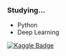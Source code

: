 ### Studying...
- Python
- Deep Learning

[![Kaggle Badge](https://img.shields.io/badge/kaggle-20BEFF?style=flat&logo=Kaggle&logoColor=white&link=https://www.kaggle.com/rakgyunim)](https://www.kaggle.com/rakgyunim)
